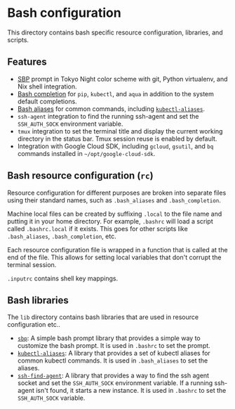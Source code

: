 # Bash configuration

This directory contains bash specific resource configuration, libraries, and
scripts.

## Features

- [SBP](https://github.com/brujoand/sbp) prompt in Tokyo Night color scheme with
  git, Python virtualenv, and Nix shell integration.
- [Bash completion](./_bash_completion) for `pip`, `kubectl`, and `aqua` in
  addition to the system default completions.
- [Bash aliases](./_bash_aliases) for common commands, including
  [`kubectl-aliases`](https://github.com/ahmetb/kubectl-aliases).
- `ssh-agent` integration to find the running ssh-agent and set the
  `SSH_AUTH_SOCK` environment variable.
- `tmux` integration to set the terminal title and display the current working
  directory in the status bar. Tmux session reuse is enabled by default.
- Integration with Google Cloud SDK, including `gcloud`, `gsutil`, and `bq`
  commands installed in `~/opt/google-cloud-sdk`.

## Bash resource configuration (`rc`)

Resource configuration for different purposes are broken into separate files
using their standard names, such as `.bash_aliases` and `.bash_completion`.

Machine local files can be created by suffixing `.local` to the file name and
putting it in your home directory. For example, `.bashrc` will load a script
called `.bashrc.local` if it exists. This goes for other scripts like
`.bash_aliases`, `.bash_completion`, etc.

Each resource configuration file is wrapped in a function that is called at the
end of the file. This allows for setting local variables that don't corrupt the
terminal session.

`.inputrc` contains shell key mappings.

## Bash libraries

The `lib` directory contains bash libraries that are used in resource
configuration etc..

- [`sbp`]: A simple bash prompt library that provides a simple way to customize
  the bash prompt. It is used in `.bashrc` to set the prompt.
- [`kubectl-aliases`]: A library that provides a set of kubectl aliases for
  common kubectl commands. It is used in `.bash_aliases` to set the aliases.
- [`ssh-find-agent`]: A library that provides a way to find the ssh agent socket
  and set the `SSH_AUTH_SOCK` environment variable. If a running ssh-agent isn't
  found, it starts a new instance. It is used in `.bashrc` to set the
  `SSH_AUTH_SOCK` variable.

[`sbp`]: https://github.com/brujoand/sbp
[`kubectl-aliases`]: https://github.com/ahmetb/kubectl-aliases
[`ssh-find-agent`]: https://github.com/wwalker/ssh-find-agent
